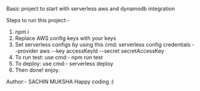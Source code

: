 Basic project to start with serverless aws and dynamodb integration


Steps to run this project:-

1. npm i
2. Replace AWS config keys with your keys
3. Set serverless configs by using this cmd:
    serverless config credentials --provider aws --key accessKeyId --secret secretAccessKey
4. To run test: use cmd:- npm run test
5. To deploy: use cmd:- serverless deploy
6. Then done! enjoy.


Author:- SACHIN MUKSHA
Happy coding :)
